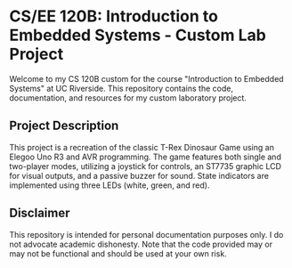 # CS/EE 120B: Introduction to Embedded Systems - Custom Lab Project
Welcome to my CS 120B custom for the course "Introduction to Embedded Systems" at UC Riverside. This repository contains the code, documentation, and resources for my custom laboratory project.

## Project Description

This project is a recreation of the classic T-Rex Dinosaur Game using an Elegoo Uno R3 and AVR programming. The game features both single and two-player modes, utilizing a joystick for controls, an ST7735 graphic LCD for visual outputs, and a passive buzzer for sound. State indicators are implemented using three LEDs (white, green, and red).

## Disclaimer

This repository is intended for personal documentation purposes only. I do not advocate academic dishonesty. Note that the code provided may or may not be functional and should be used at your own risk.
